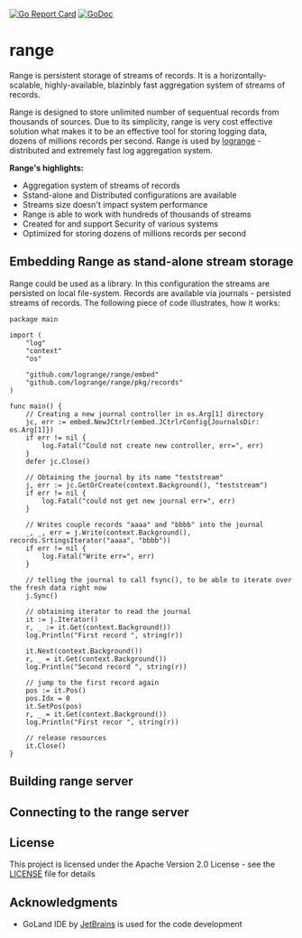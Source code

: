 [![Go Report Card](https://goreportcard.com/badge/logrange/range)](https://goreportcard.com/report/logrange/range) [![GoDoc](https://godoc.org/github.com/logrange/range/embed?status.png)](https://godoc.org/github.com/logrange/range/embed)
# range 
Range is persistent storage of streams of records. It is a horizontally-scalable, highly-available, blazinbly fast aggregation system of streams of records. 

Range is designed to store unlimited number of sequentual records from thousands of sources. Due to its simplicity, range is very cost effective solution what makes it to be an effective tool for storing logging data, dozens of millions records per second. Range is used by [logrange](https://github.com/logrange/logrange) - distributed and extremely fast log aggregation system.

**Range's highlights:**
 - Aggregation system of streams of records
 - Sstand-alone and Distributed configurations are available
 - Streams size doesn't impact system performance
 - Range is able to work with hundreds of thousands of streams
 - Created for and support Security of various systems
 - Optimized for storing dozens of millions records per second

## Embedding Range as stand-alone stream storage 
Range could be used as a library. In this configuration the streams are persisted on local file-system. Records are available via journals - persisted streams of records. The following piece of code illustrates, how it works:

``` golang
package main

import (
	"log"
	"context"
	"os"

	"github.com/logrange/range/embed"
	"github.com/logrange/range/pkg/records"
)

func main() {
	// Creating a new journal controller in os.Arg[1] directory
	jc, err := embed.NewJCtrlr(embed.JCtrlrConfig{JournalsDir: os.Arg[1]})
	if err != nil {
		log.Fatal("Could not create new controller, err=", err)
	}
	defer jc.Close()

	// Obtaining the journal by its name "teststream"
	j, err := jc.GetOrCreate(context.Background(), "teststream")
	if err != nil {
		log.Fatal("could not get new journal err=", err)
	}

	// Writes couple records "aaaa" and "bbbb" into the journal
	_, _, err = j.Write(context.Background(), records.SrtingsIterator("aaaa", "bbbb"))
	if err != nil {
		log.Fatal("Write err=", err)
	}

	// telling the journal to call fsync(), to be able to iterate over the fresh data right now
	j.Sync()

	// obtaining iterator to read the journal
	it := j.Iterator()
	r, _ := it.Get(context.Background())
	log.Println("First record ", string(r))

	it.Next(context.Background())
	r, _ = it.Get(context.Background())
	log.Println("Second record ", string(r))

	// jump to the first record again
	pos := it.Pos()
	pos.Idx = 0
	it.SetPos(pos)
	r, _ = it.Get(context.Background())
	log.Println("First recor ", string(r))

	// release resources
	it.Close()
}
```

## Building range server
## Connecting to the range server

 
## License

This project is licensed under the Apache Version 2.0 License - see the [LICENSE](LICENSE) file for details

## Acknowledgments

* GoLand IDE by [JetBrains](https://www.jetbrains.com/go/) is used for the code development
